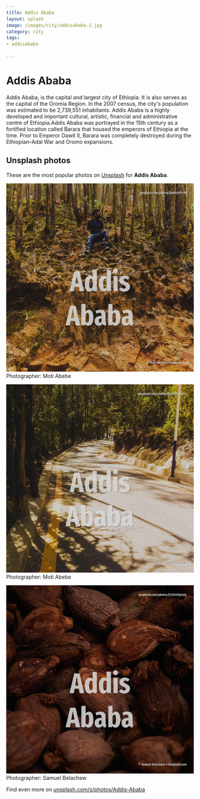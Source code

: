 ```yaml
---
title: Addis Ababa
layout: splash
image: /images/city/addisababa.1.jpg
category: city
tags:
- addisababa

---
```

# Addis Ababa

Addis Ababa, is the capital and largest city of Ethiopia. It is also serves as the capital of the Oromia Region. In the 2007 census, the city's population was estimated to be 2,739,551 inhabitants. Addis Ababa is a highly developed and important cultural, artistic, financial and administrative  centre of Ethiopia.Addis Ababa was portrayed in the 15th century as a fortified location called  Barara that housed the emperors of Ethiopia at the time. Prior to Emperor Dawit II, Barara was completely destroyed during the Ethiopian–Adal War and Oromo  expansions. 

 
## Unsplash photos
These are the most popular photos on [Unsplash](https://unsplash.com) for **Addis Ababa**.
 
![Addis Ababa](/images/city/addisababa.1.jpg)
Photographer:  Moti Abebe
 
![Addis Ababa](/images/city/addisababa.2.jpg)
Photographer:  Moti Abebe
 
![Addis Ababa](/images/city/addisababa.3.jpg)
Photographer:  Samuel Belachew
 
Find even more on [unsplash.com/s/photos/Addis-Ababa](https://unsplash.com/s/photos/Addis-Ababa)
 

